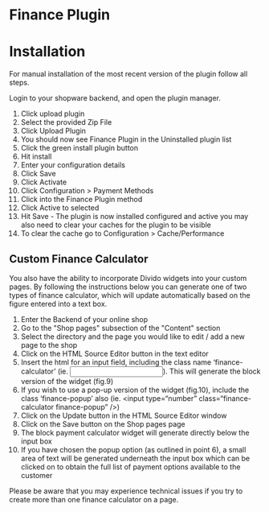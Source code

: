 # Finance Plugin

# Installation

For manual installation of the most recent version of the plugin follow all steps.

Login to your shopware backend, and open the plugin manager.

1. Click upload plugin
2. Select the provided Zip File
3. Click Upload Plugin
4. You should now see Finance Plugin in the Uninstalled plugin list
5. Click the green install plugin button
6. Hit install
7. Enter your configuration details
8. Click Save
9. Click Activate
10. Click Configuration > Payment Methods
11. Click into the Finance Plugin method
12. Click Active to selected
13. Hit Save - The plugin is now installed configured and active you may also need to clear your caches for the plugin to be visible 
14. To clear the cache go to Configuration > Cache/Performance 

## Custom Finance Calculator

You also have the ability to incorporate Divido widgets into your custom pages. By following the instructions below you can generate one of two types of finance calculator, which will update automatically based on the figure entered into a text box.

1. Enter the Backend of your online shop
2. Go to the "Shop pages" subsection of the "Content" section
3. Select the directory and the page you would like to edit / add a new page to the shop
4. Click on the HTML Source Editor button in the text editor
5. Insert the html for an input field, including the class name ‘finance-calculator’ (ie. <input type=“number” class=“finance-calculator” />). This will generate the block version of the widget (fig.9)
6. If you wish to use a pop-up version of the widget (fig.10), include the class ‘finance-popup’ also (ie. <input type=“number” class=“finance-calculator finance-popup” />)
7. Click on the Update button in the HTML Source Editor window
8. Click on the Save button on the Shop pages page
9. The block payment calculator widget will generate directly below the input box
10. If you have chosen the popup option (as outlined in point 6), a small area of text will be generated underneath the input box which can be clicked on to obtain the full list of payment options available to the customer

Please be aware that you may experience technical issues if you try to create more than one finance calculator on a page.

